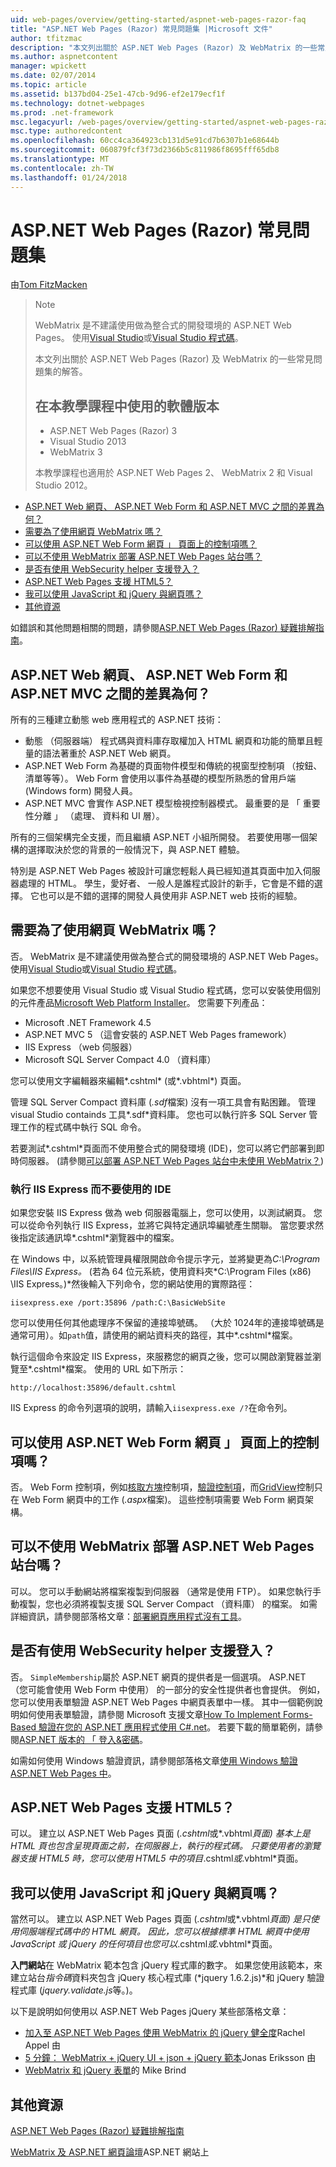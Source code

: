 ```yaml
---
uid: web-pages/overview/getting-started/aspnet-web-pages-razor-faq
title: "ASP.NET Web Pages (Razor) 常見問題集 |Microsoft 文件"
author: tfitzmac
description: "本文列出關於 ASP.NET Web Pages (Razor) 及 WebMatrix 的一些常見問題集的解答。 使用教學課程 ASP.NET Web Pages 中 (R..的軟體版本"
ms.author: aspnetcontent
manager: wpickett
ms.date: 02/07/2014
ms.topic: article
ms.assetid: b137bd04-25e1-47cb-9d96-ef2e179ecf1f
ms.technology: dotnet-webpages
ms.prod: .net-framework
msc.legacyurl: /web-pages/overview/getting-started/aspnet-web-pages-razor-faq
msc.type: authoredcontent
ms.openlocfilehash: 60cc4ca364923cb131d5e91cd7b6307b1e68644b
ms.sourcegitcommit: 060879fcf3f73d2366b5c811986f8695fff65db8
ms.translationtype: MT
ms.contentlocale: zh-TW
ms.lasthandoff: 01/24/2018
---
```

<a name="aspnet-web-pages-razor-faq"></a>ASP.NET Web Pages (Razor) 常見問題集
====================
由[Tom FitzMacken](https://github.com/tfitzmac)

> > [!NOTE] 
> > WebMatrix 是不建議使用做為整合式的開發環境的 ASP.NET Web Pages。 使用[Visual Studio](xref:aspnet/web-pages/overview/getting-started/program-asp-net-web-pages-in-visual-studio)或[Visual Studio 程式碼](https://code.visualstudio.com/)。
>
> 本文列出關於 ASP.NET Web Pages (Razor) 及 WebMatrix 的一些常見問題集的解答。
> 
> ## <a name="software-versions-used-in-the-tutorial"></a>在本教學課程中使用的軟體版本
> 
> 
> - ASP.NET Web Pages (Razor) 3
> - Visual Studio 2013
> - WebMatrix 3
>   
> 
> 本教學課程也適用於 ASP.NET Web Pages 2、 WebMatrix 2 和 Visual Studio 2012。


- [ASP.NET Web 網頁、 ASP.NET Web Form 和 ASP.NET MVC 之間的差異為何？](#Whats_the_difference_between_ASP.NET_Web_Pages,_ASP.NET_Web_Forms,_and_ASP.NET_MVC)
- [需要為了使用網頁 WebMatrix 嗎？](#Do_I_need_WebMatrix_in_order_to_work_with_Web_Pages)
- [可以使用 ASP.NET Web Form 網頁 」 頁面上的控制項嗎？](#Can_I_use_ASP.NET_Web_Forms_controls_on_a_Web_Pages_page)
- [可以不使用 WebMatrix 部署 ASP.NET Web Pages 站台嗎？](#Can_I_deploy_an_ASP.NET_Web_Pages_site_without_using_WebMatrix)
- [是否有使用 WebSecurity helper 支援登入？](#Do_I_have_to_use_the_WebSecurity_helper_to_support_logins)
- [ASP.NET Web Pages 支援 HTML5？](#Does_ASP.NET_Web_Pages_support_HTML5)
- [我可以使用 JavaScript 和 jQuery 與網頁嗎？](#Can_I_use_JavaScript_and_jQuery_with_Web_Pages)
- [其他資源](#AdditionalResources)

如錯誤和其他問題相關的問題，請參閱[ASP.NET Web Pages (Razor) 疑難排解指南](https://go.microsoft.com/fwlink/?LinkId=253001)。

<a id="Whats_the_difference_between_ASP.NET_Web_Pages,_ASP.NET_Web_Forms,_and_ASP.NET_MVC"></a>
## <a name="whats-the-difference-between-aspnet-web-pages-aspnet-web-forms-and-aspnet-mvc"></a>ASP.NET Web 網頁、 ASP.NET Web Form 和 ASP.NET MVC 之間的差異為何？

所有的三種建立動態 web 應用程式的 ASP.NET 技術：

- 動態 （伺服器端） 程式碼與資料庫存取權加入 HTML 網頁和功能的簡單且輕量的語法著重於 ASP.NET Web 網頁。
- ASP.NET Web Form 為基礎的頁面物件模型和傳統的視窗型控制項 （按鈕、 清單等等）。 Web Form 會使用以事件為基礎的模型所熟悉的曾用戶端 (Windows form) 開發人員。
- ASP.NET MVC 會實作 ASP.NET 模型檢視控制器模式。 最重要的是 「 重要性分離 」 （處理、 資料和 UI 層）。

所有的三個架構完全支援，而且繼續 ASP.NET 小組所開發。 若要使用哪一個架構的選擇取決於您的背景的一般情況下，與 ASP.NET 體驗。

特別是 ASP.NET Web Pages 被設計可讓您輕鬆人員已經知道其頁面中加入伺服器處理的 HTML。 學生，愛好者、 一般人是誰程式設計的新手，它會是不錯的選擇。 它也可以是不錯的選擇的開發人員使用非 ASP.NET web 技術的經驗。

<a id="Do_I_need_WebMatrix_in_order_to_work_with_Web_Pages"></a>
## <a name="do-i-need-webmatrix-in-order-to-work-with-web-pages"></a>需要為了使用網頁 WebMatrix 嗎？

否。 WebMatrix 是不建議使用做為整合式的開發環境的 ASP.NET Web Pages。 使用[Visual Studio](program-asp-net-web-pages-in-visual-studio.md)或[Visual Studio 程式碼](https://code.visualstudio.com/)。

如果您不想要使用 Visual Studio 或 Visual Studio 程式碼，您可以安裝使用個別的元件產品[Microsoft Web Platform Installer](https://www.microsoft.com/web/downloads/platform.aspx)。 您需要下列產品：

- Microsoft .NET Framework 4.5
- ASP.NET MVC 5 （這會安裝的 ASP.NET Web Pages framework）
- IIS Express （web 伺服器）
- Microsoft SQL Server Compact 4.0 （資料庫）

您可以使用文字編輯器來編輯*.cshtml* (或*.vbhtml*) 頁面。

管理 SQL Server Compact 資料庫 (*.sdf*檔案) 沒有一項工具會有點困難。 管理 visual Studio containds 工具*.sdf*資料庫。 您也可以執行許多 SQL Server 管理工作的程式碼中執行 SQL 命令。

若要測試*.cshtml*頁面而不使用整合式的開發環境 (IDE)，您可以將它們部署到即時伺服器。 (請參閱[可以部署 ASP.NET Web Pages 站台中未使用 WebMatrix？](#Can_I_deploy_an_ASP.NET_Web_Pages_site_without_using_WebMatrix))

### <a name="running-iis-express-without-using-an-ide"></a>執行 IIS Express 而不要使用的 IDE

如果您安裝 IIS Express 做為 web 伺服器電腦上，您可以使用，以測試網頁。 您可以從命令列執行 IIS Express，並將它與特定通訊埠編號產生關聯。 當您要求然後指定該通訊埠*.cshtml*瀏覽器中的檔案。

在 Windows 中，以系統管理員權限開啟命令提示字元，並將變更為*C:\Program Files\IIS Express。* (若為 64 位元系統，使用資料夾*C:\Program Files (x86) \IIS Express。)*然後輸入下列命令，您的網站使用的實際路徑：

`iisexpress.exe /port:35896 /path:C:\BasicWebSite`

您可以使用任何其他處理序不保留的連接埠號碼。 （大於 1024年的連接埠號碼是通常可用）。如`path`值，請使用的網站資料夾的路徑，其中*.cshtml*檔案。

執行這個命令來設定 IIS Express，來服務您的網頁之後，您可以開啟瀏覽器並瀏覽至*.cshtml*檔案。 使用的 URL 如下所示：

`http://localhost:35896/default.cshtml`

IIS Express 的命令列選項的說明，請輸入`iisexpress.exe /?`在命令列。

<a id="Can_I_use_ASP.NET_Web_Forms_controls_on_a_Web_Pages_page"></a>
## <a name="can-i-use-aspnet-web-forms-controls-on-a-web-pages-page"></a>可以使用 ASP.NET Web Form 網頁 」 頁面上的控制項嗎？

否。 Web Form 控制項，例如[核取方塊](https://msdn.microsoft.com/library/system.web.ui.webcontrols.checkbox)控制項，[驗證控制項](https://msdn.microsoft.com/library/bwd43d0x)，而[GridView](https://msdn.microsoft.com/library/system.web.ui.webcontrols.gridview)控制只在 Web Form 網頁中的工作 (*.aspx*檔案)。 這些控制項需要 Web Form 網頁架構。

<a id="Can_I_deploy_an_ASP.NET_Web_Pages_site_without_using_WebMatrix"></a>
## <a name="can-i-deploy-an-aspnet-web-pages-site-without-using-webmatrix"></a>可以不使用 WebMatrix 部署 ASP.NET Web Pages 站台嗎？

可以。 您可以手動網站將檔案複製到伺服器 （通常是使用 FTP）。 如果您執行手動複製，您也必須將複製支援 SQL Server Compact （資料庫） 的檔案。 如需詳細資訊，請參閱部落格文章：[部署網頁應用程式沒有工具](http://mikepope.com/blog/DisplayBlog.aspx?permalink=2317)。

<a id="Do_I_have_to_use_the_WebSecurity_helper_to_support_logins"></a>
## <a name="do-i-have-to-use-the-websecurity-helper-to-support-logins"></a>是否有使用 WebSecurity helper 支援登入？

否。 `SimpleMembership`屬於 ASP.NET 網頁的提供者是一個選項。 ASP.NET （您可能會使用 Web Form 中使用） 的一部分的安全性提供者也會提供。 例如，您可以使用表單驗證 ASP.NET Web Pages 中網頁表單中一樣。 其中一個範例說明如何使用表單驗證，請參閱 Microsoft 支援文章[How To Implement Forms-Based 驗證在您的 ASP.NET 應用程式使用 C#.net](https://support.microsoft.com/kb/301240)。 若要下載的簡單範例，請參閱[ASP.NET 版本的 「 登入&amp;密碼](http://www.codeguru.com/csharp/.net/net_asp/scripting/article.php/c19295/ASPNET-version-of-Login--Password.htm)。

如需如何使用 Windows 驗證資訊，請參閱部落格文章[使用 Windows 驗證 ASP.NET Web Pages 中](http://mikepope.com/blog/DisplayBlog.aspx?permalink=2298)。

<a id="Does_ASP.NET_Web_Pages_support_HTML5"></a>
## <a name="does-aspnet-web-pages-support-html5"></a>ASP.NET Web Pages 支援 HTML5？

可以。 建立以 ASP.NET Web Pages 頁面 (*.cshtml*或*.vbhtml*頁面) 基本上是 HTML 頁也包含呈現頁面之前，在伺服器上，執行的程式碼。 只要使用者的瀏覽器支援 HTML5 時，您可以使用 HTML5 中的項目*.cshtml*或*.vbhtml*頁面。

<a id="Can_I_use_JavaScript_and_jQuery_with_Web_Pages"></a>
## <a name="can-i-use-javascript-and-jquery-with-web-pages"></a>我可以使用 JavaScript 和 jQuery 與網頁嗎？

當然可以。 建立以 ASP.NET Web Pages 頁面 (*.cshtml*或*.vbhtml*頁面) 是只使用伺服端程式碼中的 HTML 網頁。 因此，您可以根據標準 HTML 網頁中使用 JavaScript 或 jQuery 的任何項目也您可以*.cshtml*或*.vbhtml*頁面。

**入門網站**在 WebMatrix 範本包含 jQuery 程式庫的數字。 如果您使用該範本，來建立站台*指令碼*資料夾包含 jQuery 核心程式庫 (*jquery 1.6.2.js)*和 jQuery 驗證程式庫 (*jquery.validate.js*等。)。

以下是說明如何使用以 ASP.NET Web Pages jQuery 某些部落格文章：

- [加入至 ASP.NET Web Pages 使用 WebMatrix 的 jQuery 健全度](http://rachelappel.com/jquery/adding-jquery-goodness-to-asp-net-web-pages-using-webmatrix/)Rachel Appel 由
- [5 分鐘： WebMatrix + jQuery UI + json + jQuery 範本](http://joeriks.com/2011/01/30/5-min-webmatrix-jquery-ui-json-jquery-templates/)Jonas Eriksson 由
- [WebMatrix 和 jQuery 表單](http://mikesdotnetting.com/Article/155/WebMatrix-And-jQuery-Forms)的 Mike Brind

<a id="AdditionalResources"></a>
## <a name="additional-resources"></a>其他資源


[ASP.NET Web Pages (Razor) 疑難排解指南](https://go.microsoft.com/fwlink/?LinkId=253001)

[WebMatrix 及 ASP.NET 網頁論壇](https://forums.asp.net/1224.aspx/1?WebMatrix)ASP.NET 網站上
